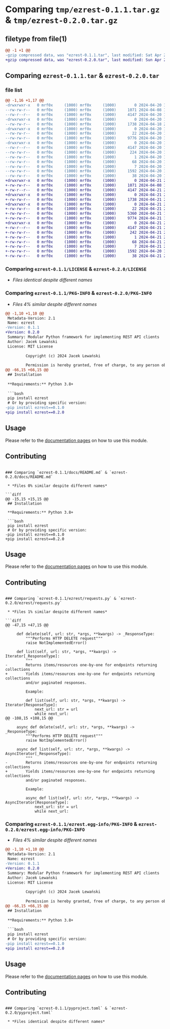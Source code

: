 # Comparing `tmp/ezrest-0.1.1.tar.gz` & `tmp/ezrest-0.2.0.tar.gz`

## filetype from file(1)

```diff
@@ -1 +1 @@
-gzip compressed data, was "ezrest-0.1.1.tar", last modified: Sat Apr 20 14:12:47 2024, max compression
+gzip compressed data, was "ezrest-0.2.0.tar", last modified: Sun Apr 21 22:00:20 2024, max compression
```

## Comparing `ezrest-0.1.1.tar` & `ezrest-0.2.0.tar`

### file list

```diff
@@ -1,16 +1,17 @@
-drwxrwxr-x   0 mrf0x     (1000) mrf0x     (1000)        0 2024-04-20 14:12:47.989097 ezrest-0.1.1/
--rw-rw-r--   0 mrf0x     (1000) mrf0x     (1000)     1071 2024-04-08 18:35:44.000000 ezrest-0.1.1/LICENSE
--rw-r--r--   0 mrf0x     (1000) mrf0x     (1000)     4147 2024-04-20 14:12:47.989097 ezrest-0.1.1/PKG-INFO
-drwxrwxr-x   0 mrf0x     (1000) mrf0x     (1000)        0 2024-04-20 14:12:47.985097 ezrest-0.1.1/docs/
--rw-rw-r--   0 mrf0x     (1000) mrf0x     (1000)     1738 2024-04-18 20:20:47.000000 ezrest-0.1.1/docs/README.md
-drwxrwxr-x   0 mrf0x     (1000) mrf0x     (1000)        0 2024-04-20 14:12:47.985097 ezrest-0.1.1/ezrest/
--rw-rw-r--   0 mrf0x     (1000) mrf0x     (1000)       22 2024-04-20 13:35:49.000000 ezrest-0.1.1/ezrest/__init__.py
--rw-rw-r--   0 mrf0x     (1000) mrf0x     (1000)     9776 2024-04-20 14:02:21.000000 ezrest-0.1.1/ezrest/requests.py
-drwxrwxr-x   0 mrf0x     (1000) mrf0x     (1000)        0 2024-04-20 14:12:47.985097 ezrest-0.1.1/ezrest.egg-info/
--rw-r--r--   0 mrf0x     (1000) mrf0x     (1000)     4147 2024-04-20 14:12:47.000000 ezrest-0.1.1/ezrest.egg-info/PKG-INFO
--rw-rw-r--   0 mrf0x     (1000) mrf0x     (1000)      224 2024-04-20 14:12:47.000000 ezrest-0.1.1/ezrest.egg-info/SOURCES.txt
--rw-rw-r--   0 mrf0x     (1000) mrf0x     (1000)        1 2024-04-20 14:12:47.000000 ezrest-0.1.1/ezrest.egg-info/dependency_links.txt
--rw-rw-r--   0 mrf0x     (1000) mrf0x     (1000)       68 2024-04-20 14:12:47.000000 ezrest-0.1.1/ezrest.egg-info/requires.txt
--rw-rw-r--   0 mrf0x     (1000) mrf0x     (1000)        7 2024-04-20 14:12:47.000000 ezrest-0.1.1/ezrest.egg-info/top_level.txt
--rw-rw-r--   0 mrf0x     (1000) mrf0x     (1000)     1592 2024-04-20 14:01:52.000000 ezrest-0.1.1/pyproject.toml
--rw-rw-r--   0 mrf0x     (1000) mrf0x     (1000)       38 2024-04-20 14:12:47.989097 ezrest-0.1.1/setup.cfg
+drwxrwxr-x   0 mrf0x     (1000) mrf0x     (1000)        0 2024-04-21 22:00:20.858135 ezrest-0.2.0/
+-rw-rw-r--   0 mrf0x     (1000) mrf0x     (1000)     1071 2024-04-08 18:35:44.000000 ezrest-0.2.0/LICENSE
+-rw-r--r--   0 mrf0x     (1000) mrf0x     (1000)     4147 2024-04-21 22:00:20.858135 ezrest-0.2.0/PKG-INFO
+drwxrwxr-x   0 mrf0x     (1000) mrf0x     (1000)        0 2024-04-21 22:00:20.854135 ezrest-0.2.0/docs/
+-rw-rw-r--   0 mrf0x     (1000) mrf0x     (1000)     1738 2024-04-21 21:39:54.000000 ezrest-0.2.0/docs/README.md
+drwxrwxr-x   0 mrf0x     (1000) mrf0x     (1000)        0 2024-04-21 22:00:20.854135 ezrest-0.2.0/ezrest/
+-rw-rw-r--   0 mrf0x     (1000) mrf0x     (1000)       22 2024-04-21 21:39:57.000000 ezrest-0.2.0/ezrest/__init__.py
+-rw-rw-r--   0 mrf0x     (1000) mrf0x     (1000)     5360 2024-04-21 18:13:33.000000 ezrest-0.2.0/ezrest/objects.py
+-rw-rw-r--   0 mrf0x     (1000) mrf0x     (1000)     9774 2024-04-21 17:03:21.000000 ezrest-0.2.0/ezrest/requests.py
+drwxrwxr-x   0 mrf0x     (1000) mrf0x     (1000)        0 2024-04-21 22:00:20.858135 ezrest-0.2.0/ezrest.egg-info/
+-rw-r--r--   0 mrf0x     (1000) mrf0x     (1000)     4147 2024-04-21 22:00:20.000000 ezrest-0.2.0/ezrest.egg-info/PKG-INFO
+-rw-rw-r--   0 mrf0x     (1000) mrf0x     (1000)      242 2024-04-21 22:00:20.000000 ezrest-0.2.0/ezrest.egg-info/SOURCES.txt
+-rw-rw-r--   0 mrf0x     (1000) mrf0x     (1000)        1 2024-04-21 22:00:20.000000 ezrest-0.2.0/ezrest.egg-info/dependency_links.txt
+-rw-rw-r--   0 mrf0x     (1000) mrf0x     (1000)       68 2024-04-21 22:00:20.000000 ezrest-0.2.0/ezrest.egg-info/requires.txt
+-rw-rw-r--   0 mrf0x     (1000) mrf0x     (1000)        7 2024-04-21 22:00:20.000000 ezrest-0.2.0/ezrest.egg-info/top_level.txt
+-rw-rw-r--   0 mrf0x     (1000) mrf0x     (1000)     1592 2024-04-20 19:15:51.000000 ezrest-0.2.0/pyproject.toml
+-rw-rw-r--   0 mrf0x     (1000) mrf0x     (1000)       38 2024-04-21 22:00:20.858135 ezrest-0.2.0/setup.cfg
```

### Comparing `ezrest-0.1.1/LICENSE` & `ezrest-0.2.0/LICENSE`

 * *Files identical despite different names*

### Comparing `ezrest-0.1.1/PKG-INFO` & `ezrest-0.2.0/PKG-INFO`

 * *Files 4% similar despite different names*

```diff
@@ -1,10 +1,10 @@
 Metadata-Version: 2.1
 Name: ezrest
-Version: 0.1.1
+Version: 0.2.0
 Summary: Modular Python framework for implementing REST API clients
 Author: Jacek Lewański
 License: MIT License
         
         Copyright (c) 2024 Jacek Lewański
         
         Permission is hereby granted, free of charge, to any person obtaining a copy
@@ -66,15 +66,15 @@
 ## Installation
 
 **Requirements:** Python 3.8+
 
 ```bash
 pip install ezrest
 # Or by providing specific version:
-pip install ezrest==0.1.0
+pip install ezrest==0.2.0
 ```
 
 ## Usage <!-- {docsify-ignore} -->
 
 Please refer to the [documentation pages](https://nullJaX.github.io/ezrest/#/modules) on how to use this module.
 
 ## Contributing
```

### Comparing `ezrest-0.1.1/docs/README.md` & `ezrest-0.2.0/docs/README.md`

 * *Files 0% similar despite different names*

```diff
@@ -15,15 +15,15 @@
 ## Installation
 
 **Requirements:** Python 3.8+
 
 ```bash
 pip install ezrest
 # Or by providing specific version:
-pip install ezrest==0.1.0
+pip install ezrest==0.2.0
 ```
 
 ## Usage <!-- {docsify-ignore} -->
 
 Please refer to the [documentation pages](https://nullJaX.github.io/ezrest/#/modules) on how to use this module.
 
 ## Contributing
```

### Comparing `ezrest-0.1.1/ezrest/requests.py` & `ezrest-0.2.0/ezrest/requests.py`

 * *Files 1% similar despite different names*

```diff
@@ -47,15 +47,15 @@
 
     def delete(self, url: str, *args, **kwargs) -> _ResponseType:
         """Performs HTTP DELETE request"""
         raise NotImplementedError()
 
     def list(self, url: str, *args, **kwargs) -> Iterator[_ResponseType]:
         """
-        Returns items/resources one-by-one for endpoints returning collections
+        Yields items/resources one-by-one for endpoints returning collections
         and/or paginated responses.
 
         Example:
 
         def list(self, url: str, *args, **kwargs) -> Iterator[ResponseType]:
             next_url: str = url
             while next_url:
@@ -108,15 +108,15 @@
 
     async def delete(self, url: str, *args, **kwargs) -> _ResponseType:
         """Performs HTTP DELETE request"""
         raise NotImplementedError()
 
     async def list(self, url: str, *args, **kwargs) -> AsyncIterator[_ResponseType]:
         """
-        Returns items/resources one-by-one for endpoints returning collections
+        Yields items/resources one-by-one for endpoints returning collections
         and/or paginated responses.
 
         Example:
 
         async def list(self, url: str, *args, **kwargs) -> AsyncIterator[ResponseType]:
             next_url: str = url
             while next_url:
```

### Comparing `ezrest-0.1.1/ezrest.egg-info/PKG-INFO` & `ezrest-0.2.0/ezrest.egg-info/PKG-INFO`

 * *Files 4% similar despite different names*

```diff
@@ -1,10 +1,10 @@
 Metadata-Version: 2.1
 Name: ezrest
-Version: 0.1.1
+Version: 0.2.0
 Summary: Modular Python framework for implementing REST API clients
 Author: Jacek Lewański
 License: MIT License
         
         Copyright (c) 2024 Jacek Lewański
         
         Permission is hereby granted, free of charge, to any person obtaining a copy
@@ -66,15 +66,15 @@
 ## Installation
 
 **Requirements:** Python 3.8+
 
 ```bash
 pip install ezrest
 # Or by providing specific version:
-pip install ezrest==0.1.0
+pip install ezrest==0.2.0
 ```
 
 ## Usage <!-- {docsify-ignore} -->
 
 Please refer to the [documentation pages](https://nullJaX.github.io/ezrest/#/modules) on how to use this module.
 
 ## Contributing
```

### Comparing `ezrest-0.1.1/pyproject.toml` & `ezrest-0.2.0/pyproject.toml`

 * *Files identical despite different names*

